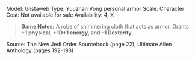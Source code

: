 Model: Glistaweb
Type: Yuuzhan Vong
personal armor
Scale: Character
Cost: Not available for
sale
Availability: 4, X

> **Game Notes:** 
> A robe of shimmering cloth that acts as armor. Grants **+1 physical**, **+1D+1 energy**, and **–1 Dexterity**.

Source: The New Jedi Order Sourcebook (page 22), Ultimate
Alien Anthology (pages 192-193)